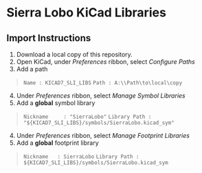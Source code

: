 
# Sierra Lobo KiCad Libraries

## Import Instructions

1. Download a local copy of this repository.
2. Open KiCad, under *Preferences* ribbon, select *Configure Paths*
3. Add a path 
>`Name : KICAD7_SLI_LIBS`
>`Path : A:\\Path\to\local\copy`
4. Under *Preferences* ribbon, select *Manage Symbol Libraries*
5. Add a **global** symbol library
>`Nickname     : "SierraLobo"`
>`Library Path : "${KICAD7_SLI_LIBS}/symbols/SierraLobo.kicad_sym"`
4. Under *Preferences* ribbon, select *Manage Footprint Libraries*
5. Add a **global** footprint library
>`Nickname   : SierraLobo`
>`Library Path : ${KICAD7_SLI_LIBS}/symbols/SierraLobo.kicad_sym`